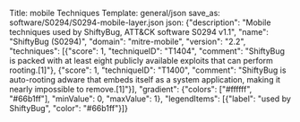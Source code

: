 Title: mobile Techniques
Template: general/json
save_as: software/S0294/S0294-mobile-layer.json
json: {"description": "Mobile techniques used by ShiftyBug, ATT&CK software S0294 v1.1", "name": "ShiftyBug (S0294)", "domain": "mitre-mobile", "version": "2.2", "techniques": [{"score": 1, "techniqueID": "T1404", "comment": "ShiftyBug is packed with at least eight publicly available exploits that can perform rooting.[1]"}, {"score": 1, "techniqueID": "T1400", "comment": "ShiftyBug is auto-rooting adware that embeds itself as a system application, making it nearly impossible to remove.[1]"}], "gradient": {"colors": ["#ffffff", "#66b1ff"], "minValue": 0, "maxValue": 1}, "legendItems": [{"label": "used by ShiftyBug", "color": "#66b1ff"}]}